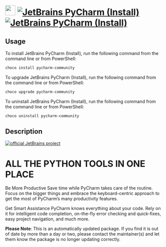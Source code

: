﻿# <img src="https://cdn.jsdelivr.net/gh/mkevenaar/chocolatey-packages@e2f83487f2aa24e89cc9af1ad396f7eaa4bec5bb/icons/PyCharm-community.png" width="32" height="32"/> [![JetBrains PyCharm (Install)](https://img.shields.io/chocolatey/v/pycharm-community.svg?label=JetBrains+PyCharm+(Install))](https://chocolatey.org/packages/pycharm-community) [![JetBrains PyCharm (Install)](https://img.shields.io/chocolatey/dt/pycharm-community.svg)](https://chocolatey.org/packages/pycharm-community)

## Usage
To install JetBrains PyCharm (Install), run the following command from the command line or from PowerShell:
```powershell
choco install pycharm-community
```

To upgrade JetBrains PyCharm (Install), run the following command from the command line or from PowerShell:
```powershell
choco upgrade pycharm-community
```

To uninstall JetBrains PyCharm (Install), run the following command from the command line or from PowerShell:
```powershell
choco uninstall pycharm-community
```

## Description
[![official JetBrains project](http://jb.gg/badges/official-plastic.svg)](https://confluence.jetbrains.com/display/ALL/JetBrains+on+GitHub)

# ALL THE PYTHON TOOLS IN ONE PLACE
Be More Productive
Save time while PyCharm takes care of the routine. Focus on the bigger things and embrace the keyboard-centric approach to get the most of PyCharm’s many productivity features.

Get Smart Assistance
PyCharm knows everything about your code. Rely on it for intelligent code completion, on-the-fly error checking and quick-fixes, easy project navigation, and much more.

**Please Note**: This is an automatically updated package. If you find it is
out of date by more than a day or two, please contact the maintainer(s) and
let them know the package is no longer updating correctly.


